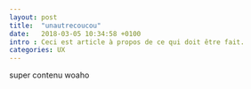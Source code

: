 ```yaml
---
layout: post
title:  "unautrecoucou"
date:   2018-03-05 10:34:58 +0100
intro : Ceci est article à propos de ce qui doit être fait.
categories: UX
---
```

super contenu woaho
